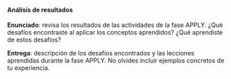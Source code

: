 #### Análisis de resultados

**Enunciado**: revisa los resultados de las actividades de la fase APPLY. ¿Qué desafíos encontraste al aplicar los conceptos aprendidos? ¿Qué aprendiste de estos desafíos?

**Entrega**: descripción de los desafíos encontrados y las lecciones aprendidas durante la fase APPLY. No olvides incluir ejemplos concretos de tu experiencia.

